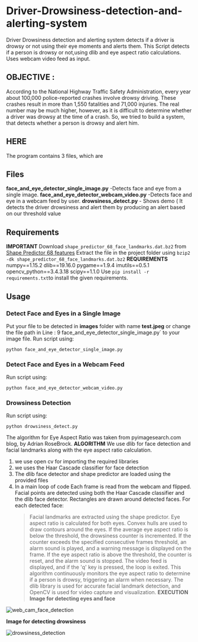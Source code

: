 # Driver-Drowsiness-detection-and-alerting-system
Driver Drowsiness detection and alerting system detects if a driver is drowsy or not  using their eye moments and alerts them. This Script detects if a person is drowsy or not,using dlib and eye aspect ratio calculations. Uses webcam video feed as input.
## OBJECTIVE :
According to the National Highway Traffic Safety Administration, every year about 100,000 police-reported crashes involve drowsy driving. These crashes result in more than 1,550 fatalities and 71,000 injuries. The real number may be much higher, however, as it is difficult to determine whether a driver was drowsy at the time of a crash. So, we tried to build a system, that detects whether a person is drowsy and alert him.
## HERE 
The program contains 3 files, which are
## Files
**face_and_eye_detector_single_image.py** -Detects face and eye from a single image.
**face_and_eye_detector_webcam_video.py** -Detects face and eye in a webcam feed by user.
**drowsiness_detect.py** - Shows demo ( It detects the driver drowsiness and alert them by producing an alert based on our threshold value 
## Requirements
**IMPORTANT**
Download `shape_predictor_68_face_landmarks.dat.bz2` from [Shape Predictor 68 features](http://dlib.net/files/shape_predictor_68_face_landmarks.dat.bz2)                                                       Extract the file in the project folder using ``bzip2 -dk shape_predictor_68_face_landmarks.dat.bz2``
**REQUIREMENTS**
numpy==1.15.2
dlib==19.16.0
pygame==1.9.4
imutils==0.5.1
opencv_python==3.4.3.18
scipy==1.1.0
Use `pip install -r requirements.txt`to install the given requirements.
## Usage

### Detect Face and Eyes in a Single Image
Put your file to be detected in **images** folder with name **test.jpeg** or change the file path in Line : 9 face_and_eye_detector_single_image.py` to your image file. 
Run script using:

    python face_and_eye_detector_single_image.py
### Detect Face and Eyes in a Webcam Feed
Run script using:

    python face_and_eye_detector_webcam_video.py
### Drowsiness Detection
Run script using:

    python drowsiness_detect.py
The algorithm for Eye Aspect Ratio was taken from pyimagesearch.com blog, by Adrian RoseBrock.
**ALGORITHM**
We use dlib for face detection and facial landmarks along with the eye aspect ratio calculation.
1) we use open cv for importing the required libraries
2) we uses the Haar Cascade classifier for face detection
3) The dlib face detector and shape predictor are loaded using the provided files
4) In a main loop of code
   Each frame is read from the webcam and flipped.
   Facial points are detected using both the Haar Cascade classifier and the dlib face detector.
Rectangles are drawn around detected faces.
   For each detected face:
     >Facial landmarks are extracted using the shape predictor.
     >Eye aspect ratio is calculated for both eyes.
     >Convex hulls are used to draw contours around the eyes.
     >If the average eye aspect ratio is below the threshold, the drowsiness counter is incremented.
     >If the counter exceeds the specified consecutive frames threshold, an alarm sound is played, and a warning message is displayed on the frame.
    >If the eye aspect ratio is above the threshold, the counter is reset, and the alarm sound is stopped.
    >The video feed is displayed, and if the 'q' key is pressed, the loop is exited.
This algorithm continuously monitors the eye aspect ratio to determine if a person is drowsy, triggering an alarm when necessary. The dlib library is used for accurate facial landmark detection, and OpenCV is used for video capture and visualization.
**EXECUTION**
**Image for detecting eyes and face**

![web_cam_face_detection](https://github.com/Harinithiruveedula05/Driver-Drowsiness-detection-and-alerting-system/assets/152847148/4f9892c8-4121-4c20-a71b-71c9bbf06194)

**Image for detecting drowsiness**

![drowsiness_detection](https://github.com/Harinithiruveedula05/Driver-Drowsiness-detection-and-alerting-system/assets/152847148/e7eadf57-5825-4bd6-8b2d-6343945b2213)

     
   
